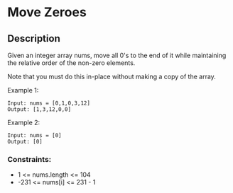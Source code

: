 # Move Zeroes
## Description
Given an integer array nums, move all 0's to the end of it while maintaining the relative order of the non-zero elements.

Note that you must do this in-place without making a copy of the array.



Example 1:
```
Input: nums = [0,1,0,3,12]
Output: [1,3,12,0,0]
```
Example 2:
```
Input: nums = [0]
Output: [0]
```

### Constraints:

- 1 <= nums.length <= 104
- -231 <= nums[i] <= 231 - 1